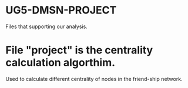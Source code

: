 # UG5-DMSN-PROJECT
Files that supporting our analysis.
# File "project" is the centrality calculation algorthim. 
Used to calculate different centrality of nodes in the friend-ship network.
